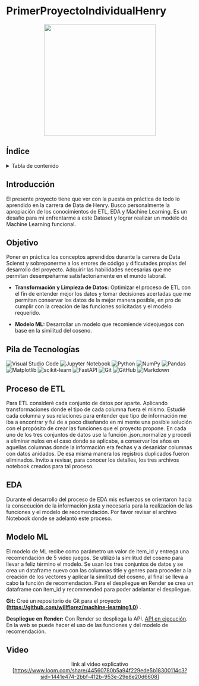 # PrimerProyectoIndividualHenry
<p align="center">
<img src="https://user-images.githubusercontent.com/67664604/217914153-1eb00e25-ac08-4dfa-aaf8-53c09038f082.png"  height=300>
</p>

## Índice 
<!-- TABLA DE CONTENIDO -->
<details>
  <summary>Tabla de contenido</summary>
  <ol>  
    <li><a href="#Introducción">Introducción</a></li>
    <li><a href="#Objetivo">Objetivo</a></li>
    <li><a href="#pila-de-tecnologías">Pila de Tecnologías</a></li>
    <li><a href="#ETL">ETL</a></li>
    <li><a href="#EDA">EDA</a></li>
    <li><a href="#modelo-ml">Modelo ML</a></li>
    <li><a href="#Deployment">Deployment</a></li>
    <li><a href="#Video">Video</a></li>
  </ol>
</details>

## Introducción

El presente proyecto tiene que ver con la puesta en práctica de todo lo aprendido en la carrera de Data de Henry.
Busco personalmente la apropiación de los conocimientos de ETL, EDA y Machine Learning.
Es un desafío para mi enfrentarme a este Dataset y lograr realizar un modelo de Machine Learning funcional.
## Objetivo

Poner en práctica los conceptos aprendidos durante la carrera de Data Scienst y sobreponerme a los errores de código y dificutades propias del desarrollo del proyecto. Adquirir las habilidades necesarias que me permitan desempeñarme satisfactoriamente en el mundo laboral.

- **Transformación y Limpieza de Datos:** Optimizar el proceso de ETL con el fin de entender mejor los datos y tomar decisiones acertadas que me permitan conservar los datos de la mejor manera posible, en pro de cumplir con la creación de las funciones solicitadas y el modelo requerido.

- **Modelo ML:** Desarrollar un modelo que recomiende videojuegos con base en la similitud del coseno.

## Pila de Tecnologías

![Visual Studio Code](https://img.shields.io/badge/Visual%20Studio%20Code-0078d7.svg?style=for-the-badge&logo=visual-studio-code&logoColor=white)
![Jupyter Notebook](https://img.shields.io/badge/jupyter-%23FA0F00.svg?style=for-the-badge&logo=jupyter&logoColor=white)
![Python](https://img.shields.io/badge/python-3670A0?style=for-the-badge&logo=python&logoColor=ffdd54)
![NumPy](https://img.shields.io/badge/numpy-%23013243.svg?style=for-the-badge&logo=numpy&logoColor=white)
![Pandas](https://img.shields.io/badge/pandas-%23150458.svg?style=for-the-badge&logo=pandas&logoColor=white)
![Matplotlib](https://img.shields.io/badge/Matplotlib-%23ffffff.svg?style=for-the-badge&logo=Matplotlib&logoColor=black)
![scikit-learn](https://img.shields.io/badge/scikit--learn-%23F7931E.svg?style=for-the-badge&logo=scikit-learn&logoColor=white)
![FastAPI](https://img.shields.io/badge/FastAPI-005571?style=for-the-badge&logo=fastapi)
![Git](https://img.shields.io/badge/git-%23F05033.svg?style=for-the-badge&logo=git&logoColor=white)
![GitHub](https://img.shields.io/badge/github-%23121011.svg?style=for-the-badge&logo=github&logoColor=white)
![Markdown](https://img.shields.io/badge/markdown-%23000000.svg?style=for-the-badge&logo=markdown&logoColor=white)

## Proceso de ETL

Para ETL consideré cada conjunto de datos por aparte. Aplicando transformaciones donde el tipo de cada columna fuera el mismo. Estudié cada columna y sus relaciones para entender que tipo de información me iba a encontrar y fui de a poco diseñando en mi mente una posible solución con el propósito de crear las funciones que el proyecto propone. En cada uno de los tres conjuntos de datos use la función .json_normalize y procedí a eliminar nulos en el caso donde se aplicaba, a conservar los años en aquellas columnas donde la información era fechas y a desanidar columnas con datos anidados. De esa misma manera los registros duplicados fueron eliminados. Invito a revisar, para conocer los detalles, los tres archivos notebook creados para tal proceso.



## EDA
Durante el desarrollo del proceso de EDA mis esfuerzos se orientaron hacia la consecución de la información justa y necesaria para la realización de las funciones y el modelo de recomendación. Por favor revisar el archivo Notebook donde se adelantó este proceso.


## Modelo ML

El modelo de ML recibe como parámetro un valor de item_id y entrega una recomendación de 5 video juegos. Se utilizó la similitud del coseno para llevar a feliz término el modelo. Se usan los tres conjuntos de datos y se crea un dataframe nuevo con las columnas title y genres para proceder a la creación de los vectores y aplicar la similitud del coseno, al final se lleva a cabo la función de recomendacion. Para el despliegue en Render se crea un dataframe con item_id y recommended para poder adelantar el despliegue. 



**Git:** Creé un repositorio de Git para el proyecto **(https://github.com/willflorez/machine-learning1.0)** .

**Despliegue en Render:** Con Render se despliega la API. [API en ejecución](https://proyecto-machine-learning-1-0.onrender.com/docs). En la web se puede hacer el uso de las funciones y del modelo de recomendación.

## Video

<div align="center">

link al video explicativo
[https://www.loom.com/share/44560780b5a94f229ede5b18300114c3?sid=1441e474-2bbf-412b-953e-29e8e20d6608]

</div>